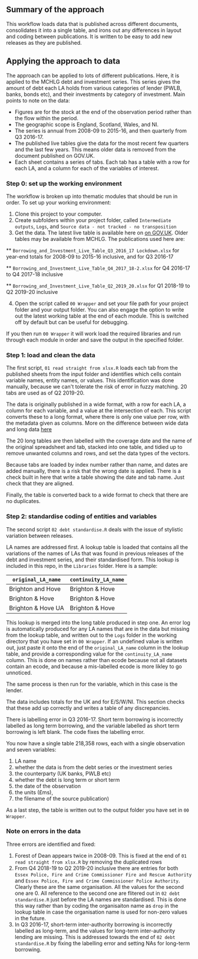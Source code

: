 ## Summary of the approach
This workflow loads data that is published across different documents, consolidates it into a single table, and irons out any differences in layout and coding between publications. It is written to be easy to add new releases as they are published.

## Applying the approach to data
The approach can be applied to lots of different publications. Here, it is applied to the MCHLG debt and investment series. This series gives the amount of debt each LA holds from various categories of lender (PWLB, banks, bonds etc), and their investments by category of investment. Main points to note on the data:
* Figures are for the stock at the end of the observation period rather than the flow within the period. 
* The geographic  scope is England, Scotland, Wales, and NI. 
* The series is annual from 2008-09 to 2015-16, and then quarterly from Q3 2016-17.
* The published live tables give the data for the most recent few quarters and the last few years. This means older data is removed from the document published on GOV.UK.
* Each sheet contains a series of tabs. Each tab has a table with a row for each LA, and a column for each of the variables of interest. 

### Step 0: set up the working environment
The workflow is broken up into thematic modules that should be run in order. To set up your working environment:
1. Clone this project to your computer.
2. Create subfolders within your project folder, called `Intermediate outputs`, `Logs`, and `Source data - not tracked - no transposition`
3. Get the data. The latest live table is available here on [on GOV.UK](https://www.gov.uk/government/statistical-data-sets/live-tables-on-local-government-finance). Older tables may be available from MCHLG. The publications used here are:

** `Borrowing_and_Investment_Live_Table_Q3_2016_17 Lockdown.xlsx` for year-end totals for 2008-09 to 2015-16 inclusive, and for Q3 2016-17

** `Borrowing_and_Investment_Live_Table_Q4_2017_18-2.xlsx` for Q4 2016-17 to Q4 2017-18 inclusive

** `Borrowing_and_Investment_Live_Table_Q2_2019_20.xlsx` for Q1 2018-19 to Q2 2019-20 inclusive

4. Open the script called `00 Wrapper` and set your file path for your project folder and your output folder. You can also engage the option to write out the latest working table at the end of each module. This is switched off by default but can be useful for debugging.

If you then run `00 Wrapper` it will work load the required libraries and run through each module in order and save the output in the specified folder.

### Step 1: load and clean the data
The first script, `01 read straight from xlsx.R` loads each tab from the published sheets from the input folder and identifies which cells contain variable names, entity names, or values. This identification was done manually, because we can't tolerate the risk of error in fuzzy matching. 20 tabs are used as of Q2 2019-20.

The data is originally published in a wide format, with a row for each LA, a column for each variable, and a value at the intersection of each. This script converts these to a long format, where there is only one value per row, with the metadata given as columns. More on the difference between wide data and long data [here](https://en.wikipedia.org/wiki/Wide_and_narrow_data)

The 20 long tables are then labelled with the coverage date and the name of the original spreadsheet and tab, stacked into one table, and tidied up to remove unwanted columns and rows, and set the data types of the vectors.

Because tabs are loaded by index number rather than name, and dates are added manually, there is a risk that the wrong date is applied. There is a check built in here that write a table showing the date and tab name. Just check that they are aligned. 

Finally, the table is converted back to a wide format to check that there are no duplicates.

### Step 2: standardise coding of entities and variables
The second script `02 debt standardise.R` deals with the issue of stylistic variation between releases. 

LA names are addressed first. A lookup table is loaded that contains all the variations of the names of LAs that was found in previous releases of the debt and investment series, and their standardised form. This lookup is included in this repo, in the `Libraries` folder. Here is a sample:

|`original_LA_name`|`continuity_LA_name`|
|---|---|
|Brighton and Hove|Brighton & Hove|
|Brighton & Hove|Brighton & Hove|
|Brighton & Hove UA|Brighton & Hove|

This lookup is merged into the long table produced in step one. An error log is automatically produced for any LA names that are in the data but missing from the lookup table, and written out to the `Logs` folder in the working directory that you have set in `00 Wrapper`. If an undefined value is written out, just paste it onto the end of the `original_LA_name` column in the lookup table, and provide a corresponding value for the `continuity_LA_name` column. This is done on names rather than ecode because not all datasets contain an ecode, and because a mis-labelled ecode is more likley to go unnoticed. 

The same process is then run for the variable, which in this case is the lender. 

The data includes totals for the UK and for E/S/W/NI. This section checks that these add up correctly and writes a table of any discrepancies. 

There is labelling error in Q3 2016-17. Short term borrowing is incorrectly labelled as long term borrowing, and the variable labelled as short term borrowing is left blank. The code fixes the labelling error.  

You now have a single table 218,358 rows, each with a single observation and seven variables:
1. LA name
2. whether the data is from the debt series or the investment series
3. the counterparty (UK banks, PWLB etc)
4. whether the debt is long term or short term
5. the date of the observation
6. the units (£ms),
7. the filename of the source publication)

As a last step, the table is written out to the output folder you have set in `00 Wrapper`. 

### Note on errors in the data
Three errors are identified and fixed:
1. Forest of Dean appears twice in 2008-09. This is fixed at the end of `01 read straight from xlsx.R` by removing the duplicated rows
2. From Q4 2018-19 to Q2 2019-20 inclusive there are entries for both `Essex Police, Fire and Crime Commissioner Fire and Rescue Authority` and `Essex Police, Fire and Crime Commissioner Police Authority`. Clearly these are the same organisation. All the values for the second one are 0. All reference to the second one are flitered out in `02 debt standardise.R` just before the LA names are standardised. This is done this way rather than by coding the organisaiton name as `drop` in the lookup table in case the organisation name is used for non-zero values in the future. 
3. In Q3 2016-17, short-term inter-authority borrowing is incorrectly labelled as long-term, and the values for long-term inter-authority lending are missing. This is addressed towards the end of `02 debt standardise.R` by fixing the labelling error and setting NAs for long-term borrowing.
